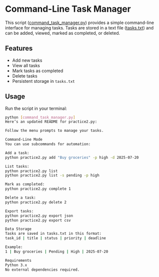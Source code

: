 # Command-Line Task Manager

This script ([command_task_manager.py](command_task_manager.py)) provides a simple command-line interface for managing tasks. Tasks are stored in a text file ([tasks.txt](tasks.txt)) and can be added, viewed, marked as completed, or deleted.

## Features

- Add new tasks
- View all tasks
- Mark tasks as completed
- Delete tasks
- Persistent storage in `tasks.txt`

## Usage

Run the script in your terminal:

```sh
python [command_task_manager.py]
Here’s an updated README for practice2.py:

Follow the menu prompts to manage your tasks.

Command-Line Mode
You can use subcommands for automation:

Add a task:
python practice2.py add "Buy groceries" -p high -d 2025-07-20 

List tasks:
python practice2.py list
python practice2.py list -s pending -p high

Mark as completed:
python practice2.py complete 1

Delete a task:
python practice2.py delete 2

Export tasks:
python practice2.py export json
python practice2.py export csv

Data Storage
Tasks are saved in tasks.txt in this format:
task_id | title | status | priority | deadline

Example:
1 | Buy groceries | Pending | High | 2025-07-20

Requirements
Python 3.x
No external dependencies required.

